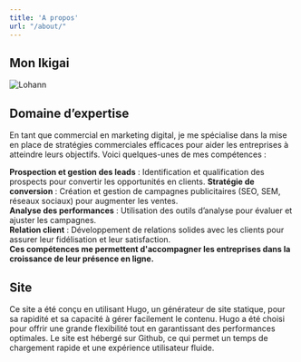 ```yaml
---
title: 'A propos'
url: "/about/"
---
```


## Mon Ikigai 

![Lohann](../../about/images/icons/ikigai.png)



## Domaine d’expertise

En tant que commercial en marketing digital, je me spécialise dans la mise en place de stratégies commerciales efficaces pour aider les entreprises à atteindre leurs objectifs. Voici quelques-unes de mes compétences :

**Prospection et gestion des leads** : Identification et qualification des prospects pour convertir les opportunités en clients.
**Stratégie de conversion** : Création et gestion de campagnes publicitaires (SEO, SEM, réseaux sociaux) pour augmenter les ventes.  
**Analyse des performances** : Utilisation des outils d’analyse pour évaluer et ajuster les campagnes.  
**Relation client** : Développement de relations solides avec les clients pour assurer leur fidélisation et leur satisfaction.  
**Ces compétences me permettent d'accompagner les entreprises dans la croissance de leur présence en ligne.**

## Site

Ce site a été conçu en utilisant Hugo, un générateur de site statique, pour sa rapidité et sa capacité à gérer facilement le contenu. Hugo a été choisi pour offrir une grande flexibilité tout en garantissant des performances optimales. Le site est hébergé sur Github, ce qui permet un temps de chargement rapide et une expérience utilisateur fluide.







